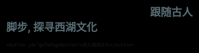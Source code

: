 <!DOCTYPE html>
<html>
  <head>
    <title>目录</title>
    <meta charset="utf-8" />
    <style type="text/css">
      /* 公用样式 */
      html,body{
	    width:100%;
      	height:100%;
      	margin:0px;
		background-image: url("img/1.0.jpg");
		background-color: #000000;
		background-repeat:no-repeat;
		background-size:cover;
      }
      ul{
	    list-style-type:none;
      	margin:0px auto;
      	padding:0px;
      }
      
      /* 导航菜单 */
      .menu{
      	background-color:#0099ff ;
		display: flex;
      	color:#ffffff;
      	width:100%;
		justify-content: center;
      }
      .menu ul{
	    width:100%;
      	background-color:#0099ff ;
      	display:flex;
      	justify-content:center;
      }
      .menu ul li{
	    width:200px;
      	line-height:50px;
      	text-align:center;
      }
		a{
			color:#ffffff;
            text-decoration:none;
            margin-left:50px;
			}
            a:hover{
            color:#FF0000;
            text-decoration:underline;
            }
            a:hover img{
              opacity:0.5;
			}
      /* 图片列表 */
      .image_list{
      	margin:50px auto 0px auto;
	    width:80%;
      	height:70%;
		
		opacity:1;
      }
      .image_list ul{
	    width:115%;
      	height:100%;
		
      	display:flex;
      	justify-content:space-around;
      }
      .image_list ul li{
      	width:100%;
      	height:100%;
      	border-radius:25px;
      	
      	background-position:center;
      	background-repeat:no-repeat;
      	background-size:auto 100%;
      	
      	opacity:0.7;
      }
      .image_list ul li:hover{
        opacity:1;
      }
      .image_list ul li:nth-of-type(1){
	    background-image:url("img/雷锋塔.webp");
      }
      .image_list ul li:nth-of-type(3){
	    background-image:url("img/苏堤.webp");
      }
      
      .image_list ul li:nth-of-type(5){
        background-image:url("img/断桥.webp");
      }
      
      .image_list ul li:nth-of-type(7){
        background-image:url("img/龙井山.webp");
      }


  
  /* 雨滴样式 */  
  .raindrop {  
    position: absolute;  
    bottom: 100%;  
    width: 2px;  
    height: 100px;  
    background: linear-gradient(rgba(255, 255, 255, 0), rgba(255, 255, 255, 0.2));  
    pointer-events: none;  
    animation: fall 1s linear infinite;  
  }  
  
  @keyframes fall {  
    to {  
      transform: translateY(100vh);  
    }  
  }  
		#goToPageButton {  
			padding: 20px 40px; /* 增加按钮大小 */  
            font-size: 20px; /* 增加文字大小 */
            position: absolute;  
            left: 50%;  
            transform: translateX(-50%);  
            bottom: 10%; /* 调整为页面中下部分的位置 */    
            cursor: pointer;  
            background-color: transparent; /* 设置背景为透明 */  
            border: none; /* 移除边框 */  
            color: #ffffff; /* 文字颜色 */   
        }  
</style>
  </head>
  <body>
  <h1>&nbsp; &nbsp; &nbsp; &nbsp; &nbsp; &nbsp; &nbsp; &nbsp; &nbsp; &nbsp; &nbsp; &nbsp; &nbsp; &nbsp; &nbsp; &nbsp; &nbsp; &nbsp; &nbsp; &nbsp; &nbsp; &nbsp; &nbsp; &nbsp; &nbsp; &nbsp; &nbsp; &nbsp;<span style="color: rgba(173, 216, 230, 0.5);">&nbsp; 跟随古人脚步, 探寻西湖文化</span></h1>
    
     
    <button id="goToPageButton">走入西湖文化</button>  
    
  </body>
<script>  
  function createRain() {  
    const numDrops = 100; // 雨滴数量  
    const rainContainer = document.createElement('div');  
    rainContainer.style.position = 'fixed';  
    rainContainer.style.width = '100%';  
    rainContainer.style.height = '100%';  
    rainContainer.style.pointerEvents = 'none';  
    rainContainer.style.top = '0';  
    rainContainer.style.left = '0';  
    document.body.appendChild(rainContainer);  
  
    for (let i = 0; i < numDrops; i++) {  
      const drop = document.createElement('div');  
      drop.className = 'raindrop';  
      drop.style.left = `${Math.random() * 100}%`;  
      drop.style.animationDuration = `${1 + Math.random()}s`; // 随机动画持续时间  
      drop.style.animationDelay = `${Math.random()}s`; // 随机动画延迟  
      rainContainer.appendChild(drop);  
    }  
  }  
  
  createRain(); // 调用函数创建雨滴  
	
        // 添加按钮点击事件监听器  
        document.getElementById('goToPageButton').addEventListener('click', function() {  
            window.location.href = '分页.html'; // 替换成你想要跳转的HTML文件名  
        });  
</script>
</html>

